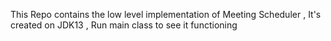 This Repo contains the low level implementation of Meeting Scheduler
, It's created on JDK13
, Run main class to see it functioning